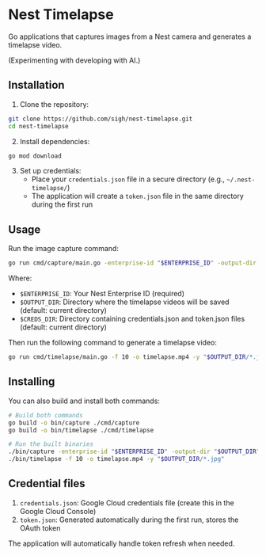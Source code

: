 # Nest Timelapse

Go applications that captures images from a Nest camera and generates a
timelapse video.

(Experimenting with developing with AI.)

## Installation

1. Clone the repository:

```bash
git clone https://github.com/sigh/nest-timelapse.git
cd nest-timelapse
```

2. Install dependencies:

```bash
go mod download
```

3. Set up credentials:
   - Place your `credentials.json` file in a secure directory (e.g., `~/.nest-timelapse/`)
   - The application will create a `token.json` file in the same directory during the first run

## Usage

Run the image capture command:

```bash
go run cmd/capture/main.go -enterprise-id "$ENTERPRISE_ID" -output-dir "$OUTPUT_DIR" -creds-dir "$CREDS_DIR"
```

Where:

- `$ENTERPRISE_ID`: Your Nest Enterprise ID (required)
- `$OUTPUT_DIR`: Directory where the timelapse videos will be saved (default: current directory)
- `$CREDS_DIR`: Directory containing credentials.json and token.json files (default: current directory)

Then run the following command to generate a timelapse video:

```bash
go run cmd/timelapse/main.go -f 10 -o timelapse.mp4 -y "$OUTPUT_DIR/*.jpg"
```

## Installing

You can also build and install both commands:

```bash
# Build both commands
go build -o bin/capture ./cmd/capture
go build -o bin/timelapse ./cmd/timelapse

# Run the built binaries
./bin/capture -enterprise-id "$ENTERPRISE_ID" -output-dir "$OUTPUT_DIR" -creds-dir "$CREDS_DIR"
./bin/timelapse -f 10 -o timelapse.mp4 -y "$OUTPUT_DIR/*.jpg"
```

## Credential files

1. `credentials.json`: Google Cloud credentials file (create this in the Google Cloud Console)
2. `token.json`: Generated automatically during the first run, stores the OAuth token

The application will automatically handle token refresh when needed.
